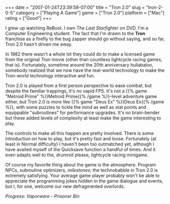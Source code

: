 +++
date = "2007-01-24T23:39:58-07:00"
title = "Tron 2.0"
slug = "tron-2-0-5"
category = ["Playing A Game"]
game = ["Tron 2.0"]
platform = ["Mac"]
rating = ["Good"]
+++

I grew up watching ReBoot.  I own <i>The Last Starfighter</i> on DVD.  I'm a Computer Engineering student.  The fact that I'm drawn to the <b>Tron</b> franchise as a firefly to the bug zapper should go without saying, and so far, Tron 2.0 hasn't driven me away.

In 1982 there wasn't a whole lot they could do to make a licensed game from the original <i>Tron</i> movie (other than countless lightcycle racing games, that is).  Fortunately, sometime around the 20th anniversary hullabaloo, somebody realized that we now have the real-world technology to make the Tron-world technology interactive and fun.

Tron 2.0 is played from a first person perspective to ease combat, but despite the familiar trappings, it's no vapid FPS.  It's not a {{% game "Metroid Prime" %}}Metroid Prime{{% /game %}}-level adventure game either, but Tron 2.0 is more like {{% game "Deus Ex" %}}Deus Ex{{% /game %}}, with some puzzles to tickle the mind as well as stat points and equippable "subroutines" for performance upgrades.  It's no brain-bender but these added levels of complexity at least make the game interesting to play.

The controls to make all this happen are pretty involved.  There is some introduction on how to play, but it's pretty fast and loose.  Fortunately (at least in Normal difficulty) I haven't been too outmatched yet, although I have availed myself of the Quicksave function a handful of times.  And it even adapts well to the, drumroll please, lightcycle racing minigame.

Of course my favorite thing about the game is the atmosphere.  Program NPCs, subroutine optimizers, <i>milestones</i>; the technobabble in Tron 2.0 is extremely satisfying.  Your average game player probably won't be able to appreciate the programming jokes hidden in the game dialogue and events, but I, for one, welcome our new defragmented overlords.

<i>Progress: Vaporware - Prisoner Bin</i>